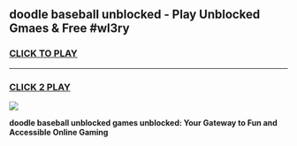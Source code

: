 
## doodle baseball unblocked - Play Unblocked Gmaes & Free #wl3ry
<h3>
<a href="https://news.freeplayer.one?title=doodle_baseball_unblocked&ref=24F">CLICK TO PLAY</a></h3>
<hr>

<h3>
<a href="https://news.freeplayer.one?title=doodle_baseball_unblocked&ref=24F">CLICK 2 PLAY</a>
  
</h3>

<a href="https://news.freeplayer.one?title=doodle_baseball_unblocked&ref=24F/"><img src="https://clearcache.store/games.png"></a>


**doodle baseball unblocked games unblocked: Your Gateway to Fun and Accessible Online Gaming**
